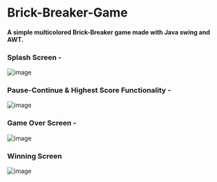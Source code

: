# Brick-Breaker-Game

#### A simple multicolored Brick-Breaker game made with Java swing and AWT.

### Splash Screen -
![image](https://user-images.githubusercontent.com/85562020/173860986-3fb0dc64-a0ab-4dbe-8c17-a448e179ca57.png)

### Pause-Continue & Highest Score Functionality -
![image](https://user-images.githubusercontent.com/85562020/173862734-3455e5fd-ee46-4489-b4fd-949197bf1a50.png)

### Game Over Screen -
![image](https://user-images.githubusercontent.com/85562020/173861182-0a0d87a8-b1da-4c40-a9cc-c5cd52ce3f74.png)

### Winning Screen
![image](https://user-images.githubusercontent.com/85562020/173862316-0bf2fd13-6a7f-4bab-b744-245537af3089.png)
